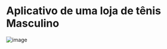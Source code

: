   # Aplicativo de uma loja de tênis Masculino 


![image](https://github.com/paulosergio03/App-loja-tenis/assets/77760284/98688934-0657-4ceb-9978-1d07ff2fe620)



